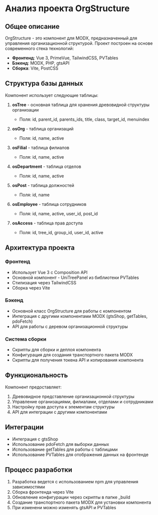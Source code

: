 # Анализ проекта OrgStructure

## Общее описание
OrgStructure - это компонент для MODX, предназначенный для управления организационной структурой. Проект построен на основе современного стека технологий:

- **Фронтенд**: Vue 3, PrimeVue, TailwindCSS, PVTables
- **Бэкенд**: MODX, PHP, gtsAPI
- **Сборка**: Vite, PostCSS

## Структура базы данных
Компонент использует следующие таблицы:

1. **osTree** - основная таблица для хранения древовидной структуры организации
   - Поля: id, parent_id, parents_ids, title, class, target_id, menuindex

2. **osOrg** - таблица организаций
   - Поля: id, name, active

3. **osFilial** - таблица филиалов
   - Поля: id, name, active

4. **osDepartment** - таблица отделов
   - Поля: id, name, active

5. **osPost** - таблица должностей
   - Поля: id, name

6. **osEmployee** - таблица сотрудников
   - Поля: id, name, active, user_id, post_id

7. **osAccess** - таблица прав доступа
   - Поля: id, tree_id, group_id, user_id, active

## Архитектура проекта

### Фронтенд
- Использует Vue 3 с Composition API
- Основной компонент - UniTreePanel из библиотеки PVTables
- Стилизация через TailwindCSS
- Сборка через Vite

### Бэкенд
- Основной класс OrgStructure для работы с компонентом
- Интеграция с другими компонентами MODX (gtsShop, getTables, pdoFetch)
- API для работы с деревом организационной структуры

### Система сборки
- Скрипты для сборки и деплоя компонента
- Конфигурация для создания транспортного пакета MODX
- Скрипты для получения токена API и копирования компонента

## Функциональность
Компонент предоставляет:
1. Древовидное представление организационной структуры
2. Управление организациями, филиалами, отделами и сотрудниками
3. Настройку прав доступа к элементам структуры
4. API для интеграции с другими компонентами

## Интеграции
- Интеграция с gtsShop
- Использование pdoFetch для выборки данных
- Использование getTables для работы с таблицами
- Использование PVTables для отображения данных на фронтенде

## Процесс разработки
1. Разработка ведется с использованием npm для управления зависимостями
2. Сборка фронтенда через Vite
3. Обновление конфигурации через скрипты в папке _build
4. Создание транспортного пакета MODX для установки компонента
5. При изменени можно изменять gtsAPI и PVTables
